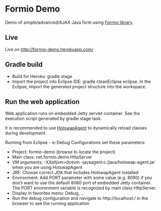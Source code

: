 # Formio Demo

Demo of simple/advanced/AJAX Java form using [Formio library](http://www.formio.net "Formio library").

## Live

Live on http://formio-demo.herokuapp.com/

## Gradle build

* Build for Heroku: gradle stage
* Import the project into Eclipse IDE: gradle cleanEclipse eclipse. In the Eclipse, import the generated project structure into the workspace. 

## Run the web application

Web application runs on embedded Jetty servlet container.
See the execution script generated by gradle stage task.

It is recommended to use [HotswapAgent](http://www.hotswapagent.org/) to
dynamically reload classes during development.

Running from Eclipse - in Debug Configurations set these parameters:

* Project: formio-demo (browse to locate the project)
* Main class: net.formio.demo.HttpServer
* VM arguments: -XXaltjvm=dcevm -javaagent:c:/java/hotswap-agent.jar when you are using HotswapAgent
* JRE: Choose correct JDK that includes HotswapAgent installed
* Environment: Add PORT parameter with some value (e.g. 8090) if you don't want to use the default 8080 port of embedded Jetty container. The PORT environment variable is recognized by main class HttpServer. 
* Display in favorites menu: Debug, ... 
* Run the debug configuration and navigate to http://localhost:<your port>/ in the browser to see the running application